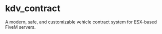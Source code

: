 # kdv_contract
A modern, safe, and customizable vehicle contract system for ESX-based FiveM servers.
